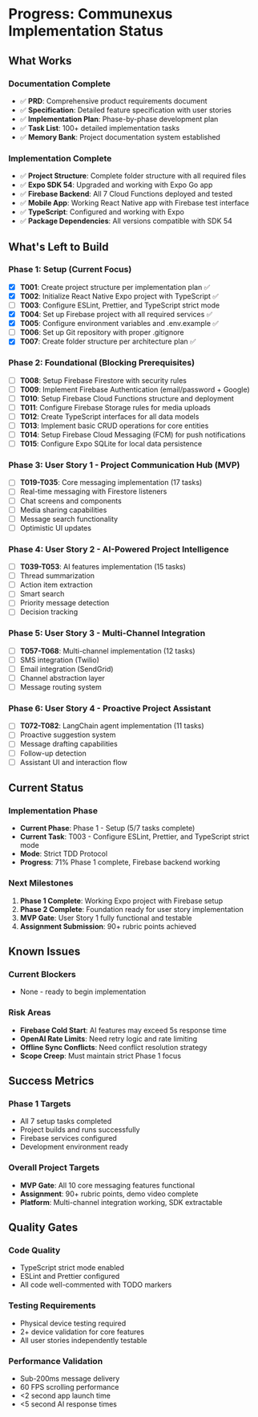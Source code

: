 # Progress: Communexus Implementation Status

## What Works

### Documentation Complete
- ✅ **PRD**: Comprehensive product requirements document
- ✅ **Specification**: Detailed feature specification with user stories
- ✅ **Implementation Plan**: Phase-by-phase development plan
- ✅ **Task List**: 100+ detailed implementation tasks
- ✅ **Memory Bank**: Project documentation system established

### Implementation Complete
- ✅ **Project Structure**: Complete folder structure with all required files
- ✅ **Expo SDK 54**: Upgraded and working with Expo Go app
- ✅ **Firebase Backend**: All 7 Cloud Functions deployed and tested
- ✅ **Mobile App**: Working React Native app with Firebase test interface
- ✅ **TypeScript**: Configured and working with Expo
- ✅ **Package Dependencies**: All versions compatible with SDK 54

## What's Left to Build

### Phase 1: Setup (Current Focus)
- [x] **T001**: Create project structure per implementation plan ✅
- [x] **T002**: Initialize React Native Expo project with TypeScript ✅
- [ ] **T003**: Configure ESLint, Prettier, and TypeScript strict mode
- [x] **T004**: Set up Firebase project with all required services ✅
- [x] **T005**: Configure environment variables and .env.example ✅
- [ ] **T006**: Set up Git repository with proper .gitignore
- [x] **T007**: Create folder structure per architecture plan ✅

### Phase 2: Foundational (Blocking Prerequisites)
- [ ] **T008**: Setup Firebase Firestore with security rules
- [ ] **T009**: Implement Firebase Authentication (email/password + Google)
- [ ] **T010**: Setup Firebase Cloud Functions structure and deployment
- [ ] **T011**: Configure Firebase Storage rules for media uploads
- [ ] **T012**: Create TypeScript interfaces for all data models
- [ ] **T013**: Implement basic CRUD operations for core entities
- [ ] **T014**: Setup Firebase Cloud Messaging (FCM) for push notifications
- [ ] **T015**: Configure Expo SQLite for local data persistence

### Phase 3: User Story 1 - Project Communication Hub (MVP)
- [ ] **T019-T035**: Core messaging implementation (17 tasks)
- [ ] Real-time messaging with Firestore listeners
- [ ] Chat screens and components
- [ ] Media sharing capabilities
- [ ] Message search functionality
- [ ] Optimistic UI updates

### Phase 4: User Story 2 - AI-Powered Project Intelligence
- [ ] **T039-T053**: AI features implementation (15 tasks)
- [ ] Thread summarization
- [ ] Action item extraction
- [ ] Smart search
- [ ] Priority message detection
- [ ] Decision tracking

### Phase 5: User Story 3 - Multi-Channel Integration
- [ ] **T057-T068**: Multi-channel implementation (12 tasks)
- [ ] SMS integration (Twilio)
- [ ] Email integration (SendGrid)
- [ ] Channel abstraction layer
- [ ] Message routing system

### Phase 6: User Story 4 - Proactive Project Assistant
- [ ] **T072-T082**: LangChain agent implementation (11 tasks)
- [ ] Proactive suggestion system
- [ ] Message drafting capabilities
- [ ] Follow-up detection
- [ ] Assistant UI and interaction flow

## Current Status

### Implementation Phase
- **Current Phase**: Phase 1 - Setup (5/7 tasks complete)
- **Current Task**: T003 - Configure ESLint, Prettier, and TypeScript strict mode
- **Mode**: Strict TDD Protocol
- **Progress**: 71% Phase 1 complete, Firebase backend working

### Next Milestones
1. **Phase 1 Complete**: Working Expo project with Firebase setup
2. **Phase 2 Complete**: Foundation ready for user story implementation
3. **MVP Gate**: User Story 1 fully functional and testable
4. **Assignment Submission**: 90+ rubric points achieved

## Known Issues

### Current Blockers
- None - ready to begin implementation

### Risk Areas
- **Firebase Cold Start**: AI features may exceed 5s response time
- **OpenAI Rate Limits**: Need retry logic and rate limiting
- **Offline Sync Conflicts**: Need conflict resolution strategy
- **Scope Creep**: Must maintain strict Phase 1 focus

## Success Metrics

### Phase 1 Targets
- All 7 setup tasks completed
- Project builds and runs successfully
- Firebase services configured
- Development environment ready

### Overall Project Targets
- **MVP Gate**: All 10 core messaging features functional
- **Assignment**: 90+ rubric points, demo video complete
- **Platform**: Multi-channel integration working, SDK extractable

## Quality Gates

### Code Quality
- TypeScript strict mode enabled
- ESLint and Prettier configured
- All code well-commented with TODO markers

### Testing Requirements
- Physical device testing required
- 2+ device validation for core features
- All user stories independently testable

### Performance Validation
- Sub-200ms message delivery
- 60 FPS scrolling performance
- <2 second app launch time
- <5 second AI response times

